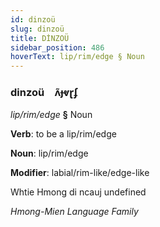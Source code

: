 ```yaml
---
id: dinzoü
slug: dinzoü
title: DİNZOÜ
sidebar_position: 486
hoverText: lip/rim/edge § Noun
---
```


### dinzoü&emsp;<span kind="abugida">ʌ̃ɟⱴɽʄ</span>

*lip/rim/edge* **§** Noun

**Verb**: to be a lip/rim/edge

**Noun**: lip/rim/edge

**Modifier**: labial/rim-like/edge-like

Whtie Hmong di ncauj undefined

*Hmong-Mien Language Family*